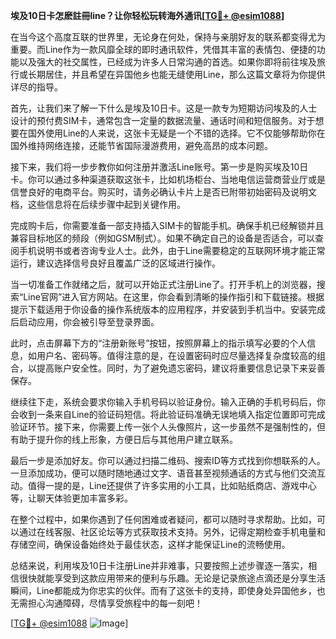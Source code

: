 **埃及10日卡怎麽註冊line？让你轻松玩转海外通讯[[TG💪+ @esim1088](https://t.me/s/esim1088)]**

在当今这个高度互联的世界里，无论身在何处，保持与亲朋好友的联系都变得尤为重要。而Line作为一款风靡全球的即时通讯软件，凭借其丰富的表情包、便捷的功能以及强大的社交属性，已经成为许多人日常沟通的首选。如果你即将前往埃及旅行或长期居住，并且希望在异国他乡也能无缝使用Line，那么这篇文章将为你提供详尽的指导。

首先，让我们来了解一下什么是埃及10日卡。这是一款专为短期访问埃及的人士设计的预付费SIM卡，通常包含一定量的数据流量、通话时间和短信服务。对于想要在国外使用Line的人来说，这张卡无疑是一个不错的选择。它不仅能够帮助你在国外维持网络连接，还能节省国际漫游费用，避免高昂的成本问题。

接下来，我们将一步步教你如何注册并激活Line账号。第一步是购买埃及10日卡。你可以通过多种渠道获取这张卡，比如机场柜台、当地电信运营商营业厅或是信誉良好的电商平台。购买时，请务必确认卡片上是否已附带初始密码及说明文档，这些信息将在后续步骤中起到关键作用。

完成购卡后，你需要准备一部支持插入SIM卡的智能手机。确保手机已经解锁并且兼容目标地区的频段（例如GSM制式）。如果不确定自己的设备是否适合，可以查阅手机说明书或者咨询专业人士。此外，由于Line需要稳定的互联网环境才能正常运行，建议选择信号良好且覆盖广泛的区域进行操作。

当一切准备工作就绪之后，就可以开始正式注册Line了。打开手机上的浏览器，搜索“Line官网”进入官方网站。在这里，你会看到清晰的操作指引和下载链接。根据提示下载适用于你设备的操作系统版本的应用程序，并安装到手机当中。安装完成后启动应用，你会被引导至登录界面。

此时，点击屏幕下方的“注册新账号”按钮，按照屏幕上的指示填写必要的个人信息，如用户名、密码等。值得注意的是，在设置密码时应尽量选择复杂度较高的组合，以提高账户安全性。同时，为了避免遗忘密码，建议将重要信息记录下来妥善保存。

继续往下走，系统会要求你输入手机号码以验证身份。输入正确的手机号码后，你会收到一条来自Line的验证码短信。将此验证码准确无误地填入指定位置即可完成验证环节。接下来，你需要上传一张个人头像照片，这一步虽然不是强制性的，但有助于提升你的线上形象，方便日后与其他用户建立联系。

最后一步是添加好友。你可以通过扫描二维码、搜索ID等方式找到你想联系的人。一旦添加成功，便可以随时随地通过文字、语音甚至视频通话的方式与他们交流互动。值得一提的是，Line还提供了许多实用的小工具，比如贴纸商店、游戏中心等，让聊天体验更加丰富多彩。

在整个过程中，如果你遇到了任何困难或者疑问，都可以随时寻求帮助。比如，可以通过在线客服、社区论坛等方式获取技术支持。另外，记得定期检查手机电量和存储空间，确保设备始终处于最佳状态，这样才能保证Line的流畅使用。

总结来说，利用埃及10日卡注册Line并非难事，只要按照上述步骤逐一落实，相信很快就能享受到这款应用带来的便利与乐趣。无论是记录旅途点滴还是分享生活瞬间，Line都能成为你忠实的伙伴。而有了这张卡的支持，即使身处异国他乡，也无需担心沟通障碍，尽情享受旅程中的每一刻吧！

[[TG💪+ @esim1088](https://t.me/s/esim1088) ![Image](https://i.postimg.cc/4NQfJmqS/Snipaste-2025-05-13-00-14-12.png)]